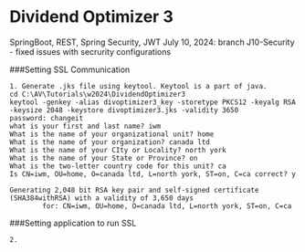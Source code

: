 # Dividend Optimizer 3

SpringBoot, REST, Spring Security, JWT
July 10, 2024: branch J10-Security - fixed issues with secrurity configurations

###Setting SSL Communication
```
1. Generate .jks file using keytool. Keytool is a part of java.
cd C:\AV\Tutorials\w2024\DividendOptimizer3
keytool -genkey -alias divoptimizer3_key -storetype PKCS12 -keyalg RSA -keysize 2048 -keystore divoptimizer3.jks -validity 3650
password: changeit
what is your first and last name? iwm
What is the name of your organizational unit? home
What is the name of your organization? canada ltd
What is the name of your CIty or Locality? north york
What is the name of your State or Province? on
What is the two-letter country code for this unit? ca
Is CN=iwm, OU=home, O=canada ltd, L=north york, ST=on, C=ca correct? y

Generating 2,048 bit RSA key pair and self-signed certificate (SHA384withRSA) with a validity of 3,650 days
        for: CN=iwm, OU=home, O=canada ltd, L=north york, ST=on, C=ca
```

###Setting application to run SSL
```
2. 

```